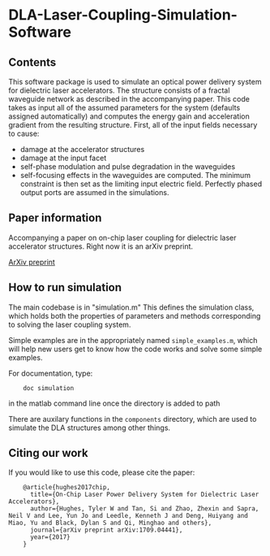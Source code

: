 # DLA-Laser-Coupling-Simulation-Software

## Contents
This software package is used to simulate an optical power delivery system for dielectric laser accelerators.  The structure consists of a fractal waveguide network as described in the accompanying paper.  This code takes as input all of the assumed parameters for the system (defaults assigned automatically) and computes the energy gain and acceleration gradient from the resulting structure.  First, all of the input fields necessary to cause:
- damage at the accelerator structures
- damage at the input facet
- self-phase modulation and pulse degradation in the waveguides
- self-focusing effects in the waveguides
are computed.  The minimum constraint is then set as the limiting input electric field.  Perfectly phased output ports are assumed in the simulations.

## Paper information
Accompanying a paper on on-chip laser coupling for dielectric laser accelerator structures.  Right now it is an arXiv preprint.

[ArXiv preprint](https://arxiv.org/abs/1709.04441 "ArXiv preprint")

## How to run simulation
The main codebase is in "simulation.m"  This defines the simulation class, which holds both the properties of parameters and methods corresponding to solving the laser coupling system.

Simple examples are in the appropriately named ```simple_examples.m```, which will help new users get to know how the code works and solve some simple examples.

For documentation, type:

        doc simulation

in the matlab command line once the directory is added to path

There are auxilary functions in the ```components``` directory, which are used to simulate the DLA structures among other things.

## Citing our work

If you would like to use this code, please cite the paper:


        @article{hughes2017chip,
          title={On-Chip Laser Power Delivery System for Dielectric Laser Accelerators},
          author={Hughes, Tyler W and Tan, Si and Zhao, Zhexin and Sapra, Neil V and Lee, Yun Jo and Leedle, Kenneth J and Deng, Huiyang and Miao, Yu and Black, Dylan S and Qi, Minghao and others},
          journal={arXiv preprint arXiv:1709.04441},
          year={2017}
        }

